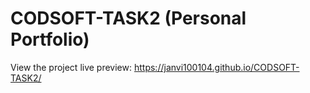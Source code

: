 # CODSOFT-TASK2 (Personal Portfolio)
View the project live preview: https://janvi100104.github.io/CODSOFT-TASK2/
